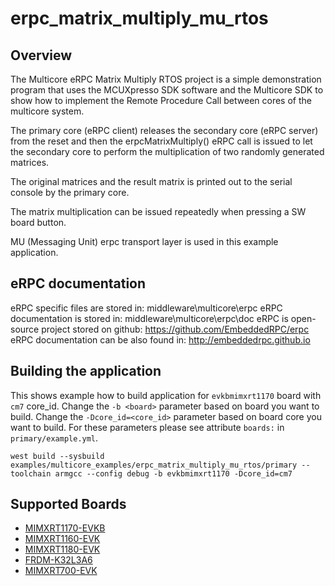 # erpc_matrix_multiply_mu_rtos

## Overview

The Multicore eRPC Matrix Multiply RTOS project is a simple demonstration program that uses the
MCUXpresso SDK software and the Multicore SDK to show how to implement the Remote Procedure Call
between cores of the multicore system.

The primary core (eRPC client) releases the secondary core (eRPC server) from the reset and then
the erpcMatrixMultiply() eRPC call is issued to let the secondary core to perform the multiplication of
two randomly generated matrices.

The original matrices and the result matrix is printed out to the serial console by the primary core.

The matrix multiplication can be issued repeatedly when pressing a SW board button.

MU (Messaging Unit) erpc transport layer is used in this example application.

## eRPC documentation

eRPC specific files are stored in: middleware\multicore\erpc
eRPC documentation is stored in: middleware\multicore\erpc\doc
eRPC is open-source project stored on github: https://github.com/EmbeddedRPC/erpc
eRPC documentation can be also found in: http://embeddedrpc.github.io

## Building the application

This shows example how to build application for `evkbmimxrt1170` board with `cm7` core_id.
Change the `-b <board>` parameter based on board you want to build.
Change the `-Dcore_id=<core_id>` parameter based on board core you want to build.
For these parameters please see attribute `boards:` in `primary/example.yml`.

```
west build --sysbuild examples/multicore_examples/erpc_matrix_multiply_mu_rtos/primary --toolchain armgcc --config debug -b evkbmimxrt1170 -Dcore_id=cm7
```

## Supported Boards

- [MIMXRT1170-EVKB](../../_boards/evkbmimxrt1170/multicore_examples/erpc_matrix_multiply_mu_rtos/example_board_readme.md)
- [MIMXRT1160-EVK](../../_boards/evkmimxrt1160/multicore_examples/erpc_matrix_multiply_mu_rtos/example_board_readme.md)
- [MIMXRT1180-EVK](../../_boards/evkmimxrt1180/multicore_examples/erpc_matrix_multiply_mu_rtos/example_board_readme.md)
- [FRDM-K32L3A6](../../_boards/frdmk32l3a6/multicore_examples/erpc_matrix_multiply_mu_rtos/example_board_readme.md)
- [MIMXRT700-EVK](../../_boards/mimxrt700evk/multicore_examples/erpc_matrix_multiply_mu_rtos/example_board_readme.md)
